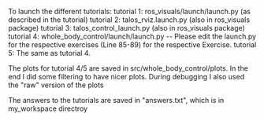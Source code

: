 To launch the different tutorials: 
tutorial 1: ros_visuals/launch/launch.py  (as described in the tutorial)
tutorial 2: talos_rviz.launch.py (also in ros_visuals package)
tutorial 3: talos_control_launch.py (also in ros_visuals package)
tutorial 4: whole_body_control/launch/launch.py -- Please edit the launch.py for the respective exercises (Line 85-89) for the respective Exercise.
tutorial 5: The same as tutorial 4. 


The plots for tutorial 4/5 are saved in src/whole_body_control/plots. In the end I did some filtering to have nicer plots. During debugging I also used the "raw" version of the plots

The answers to the tutorials are saved in "answers.txt", which is in my_workspace directroy